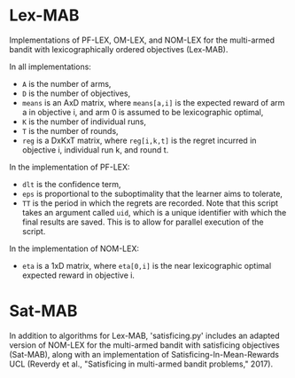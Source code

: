 # Lex-MAB

Implementations of PF-LEX, OM-LEX, and NOM-LEX for the multi-armed bandit with lexicographically ordered objectives (Lex-MAB).

In all implementations:
- `A` is the number of arms,
- `D` is the number of objectives,
- `means` is an AxD matrix, where `means[a,i]` is the expected reward of arm a in objective i, and arm 0 is assumed to be lexicographic optimal,
- `K` is the number of individual runs,
- `T` is the number of rounds,
- `reg` is a DxKxT matrix, where `reg[i,k,t]` is the regret incurred in objective i, individual run k, and round t.

In the implementation of PF-LEX:
- `dlt` is the confidence term,
- `eps` is proportional to the suboptimality that the learner aims to tolerate,
- `TT` is the period in which the regrets are recorded.
Note that this script takes an argument called `uid`, which is a unique identifier with which the final results are saved. This is to allow for parallel execution of the script.

In the implementation of NOM-LEX:
- `eta` is a 1xD matrix, where `eta[0,i]` is the near lexicographic optimal expected reward in objective i.

# Sat-MAB

In addition to algorithms for Lex-MAB, 'satisficing.py' includes an adapted version of NOM-LEX for the multi-armed bandit with satisficing objectives (Sat-MAB), along with an implementation of Satisficing-In-Mean-Rewards UCL (Reverdy et al., "Satisficing in multi-armed bandit problems," 2017).
